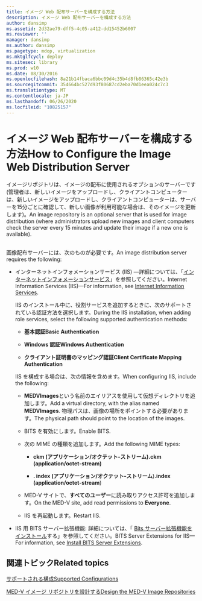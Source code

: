 ```yaml
---
title: イメージ Web 配布サーバーを構成する方法
description: イメージ Web 配布サーバーを構成する方法
author: dansimp
ms.assetid: 2d32ae79-dff5-4c05-a412-dd15452b6007
ms.reviewer: ''
manager: dansimp
ms.author: dansimp
ms.pagetype: mdop, virtualization
ms.mktglfcycl: deploy
ms.sitesec: library
ms.prod: w10
ms.date: 08/30/2016
ms.openlocfilehash: 8a21b14fbaca6bbc09d4c35b4d8fb86365c42e3b
ms.sourcegitcommit: 354664bc527d93f80687cd2eba70d1eea024c7c3
ms.translationtype: MT
ms.contentlocale: ja-JP
ms.lasthandoff: 06/26/2020
ms.locfileid: "10825157"
---
```

# <span data-ttu-id="2d2a8-103">イメージ Web 配布サーバーを構成する方法</span><span class="sxs-lookup"><span data-stu-id="2d2a8-103">How to Configure the Image Web Distribution Server</span></span>


<span data-ttu-id="2d2a8-104">イメージリポジトリは、イメージの配布に使用されるオプションのサーバーです (管理者は、新しいイメージをアップロードし、クライアントコンピューターは、新しいイメージをアップロードし、クライアントコンピューターは、サーバーを15分ごとに確認して、新しい画像が利用可能な場合は、そのイメージを更新します)。</span><span class="sxs-lookup"><span data-stu-id="2d2a8-104">An image repository is an optional server that is used for image distribution (where administrators upload new images and client computers check the server every 15 minutes and update their image if a new one is available).</span></span>

## <a href="" id="bkmk-configuringanimagereporitoryusingiis"></a>


<span data-ttu-id="2d2a8-105">画像配布サーバーには、次のものが必要です。</span><span class="sxs-lookup"><span data-stu-id="2d2a8-105">An image distribution server requires the following:</span></span>

-   <span data-ttu-id="2d2a8-106">インターネットインフォメーションサービス (IIS) —詳細については、「[インターネットインフォメーションサービス](https://go.microsoft.com/fwlink/?LinkId=142995)」を参照してください。</span><span class="sxs-lookup"><span data-stu-id="2d2a8-106">Internet Information Services (IIS)—For information, see [Internet Information Services](https://go.microsoft.com/fwlink/?LinkId=142995).</span></span>

    <span data-ttu-id="2d2a8-107">IIS のインストール中に、役割サービスを追加するときに、次のサポートされている認証方法を選択します。</span><span class="sxs-lookup"><span data-stu-id="2d2a8-107">During the IIS installation, when adding role services, select the following supported authentication methods:</span></span>

    -   **<span data-ttu-id="2d2a8-108">基本認証</span><span class="sxs-lookup"><span data-stu-id="2d2a8-108">Basic Authentication</span></span>**

    -   **<span data-ttu-id="2d2a8-109">Windows 認証</span><span class="sxs-lookup"><span data-stu-id="2d2a8-109">Windows Authentication</span></span>**

    -   **<span data-ttu-id="2d2a8-110">クライアント証明書のマッピング認証</span><span class="sxs-lookup"><span data-stu-id="2d2a8-110">Client Certificate Mapping Authentication</span></span>**

    <span data-ttu-id="2d2a8-111">IIS を構成する場合は、次の情報を含めます。</span><span class="sxs-lookup"><span data-stu-id="2d2a8-111">When configuring IIS, include the following:</span></span>

    -   <span data-ttu-id="2d2a8-112">**MEDVImages**という名前のエイリアスを使用して仮想ディレクトリを追加します。</span><span class="sxs-lookup"><span data-stu-id="2d2a8-112">Add a virtual directory, with the alias named **MEDVImages**.</span></span> <span data-ttu-id="2d2a8-113">物理パスは、画像の場所をポイントする必要があります。</span><span class="sxs-lookup"><span data-stu-id="2d2a8-113">The physical path should point to the location of the images.</span></span>

    -   <span data-ttu-id="2d2a8-114">BITS を有効にします。</span><span class="sxs-lookup"><span data-stu-id="2d2a8-114">Enable BITS.</span></span>

    -   <span data-ttu-id="2d2a8-115">次の MIME の種類を追加します。</span><span class="sxs-lookup"><span data-stu-id="2d2a8-115">Add the following MIME types:</span></span>

        -   **<span data-ttu-id="2d2a8-116">ckm (アプリケーション/オクテット-ストリーム)</span><span class="sxs-lookup"><span data-stu-id="2d2a8-116">.ckm (application/octet-stream)</span></span>**

        -   <span data-ttu-id="2d2a8-117">**. index (アプリケーション/オクテット-ストリーム**)</span><span class="sxs-lookup"><span data-stu-id="2d2a8-117">**.index (application/octet-stream**)</span></span>

    -   <span data-ttu-id="2d2a8-118">MED-V サイトで、**すべてのユーザー**に読み取りアクセス許可を追加します。</span><span class="sxs-lookup"><span data-stu-id="2d2a8-118">On the MED-V site, add read permissions to **Everyone**.</span></span>

    -   <span data-ttu-id="2d2a8-119">IIS を再起動します。</span><span class="sxs-lookup"><span data-stu-id="2d2a8-119">Restart IIS.</span></span>

-   <span data-ttu-id="2d2a8-120">IIS 用 BITS サーバー拡張機能: 詳細については、「 [Bits サーバー拡張機能をインストール](https://go.microsoft.com/fwlink/?LinkId=142996)する」を参照してください。</span><span class="sxs-lookup"><span data-stu-id="2d2a8-120">BITS Server Extensions for IIS—For information, see [Install BITS Server Extensions](https://go.microsoft.com/fwlink/?LinkId=142996).</span></span>

## <span data-ttu-id="2d2a8-121">関連トピック</span><span class="sxs-lookup"><span data-stu-id="2d2a8-121">Related topics</span></span>


[<span data-ttu-id="2d2a8-122">サポートされる構成</span><span class="sxs-lookup"><span data-stu-id="2d2a8-122">Supported Configurations</span></span>](supported-configurationsmedv-orientation.md)

[<span data-ttu-id="2d2a8-123">MED-V イメージ リポジトリを設計する</span><span class="sxs-lookup"><span data-stu-id="2d2a8-123">Design the MED-V Image Repositories</span></span>](design-the-med-v-image-repositories.md)

 

 





